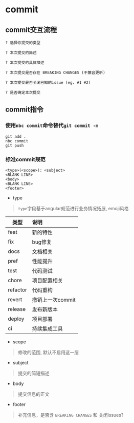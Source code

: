 # commit

## commit交互流程

```shell
? 选择你提交的类型

? 本次提交的简述

? 本次提交的具体描述

? 本次提交是否存在 BREAKING CHANGES (不兼容更新)

? 本次提交是否关闭已知的issue (eg. #1 #2)

? 是否确定本次提交
```

## commit指令

### 使用`nbc commit`命令替代`git commit -m`

```shell
git add .
nbc commit
git push
```

### 标准commit规范

```text
<type>(<scope>): <subject>
<BLANK LINE>
<body>
<BLANK LINE>
<footer>
```

- type

> `type`字段基于angular规范进行业务情况拓展, emoji风格

| 类型 | 说明 |
| --- | :--- |
| feat | 新的特性 |
| fix | bug修复 |
| docs | 文档相关 |
| pref | 性能提升 |
| test | 代码测试 |
| chore | 项目配置相关 |
| refactor | 代码重构 |
| revert | 撤销上一次commit |
| release | 发布新版本 |
| deploy | 项目部署 |
| ci | 持续集成工具 |

- scope

> 修改的范围, 默认不启用这一层

- subject

> 提交的简短描述

- body

> 提交信息的正文

- footer

> 补充信息，是否含 `BREAKING CHANGES` 和 关闭issues?
